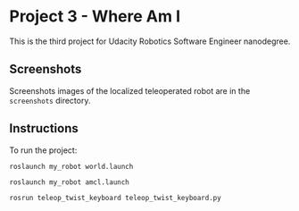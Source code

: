 #  Project 3 - Where Am I

This is the third project for Udacity Robotics Software Engineer nanodegree.

## Screenshots

Screenshots images of the localized teleoperated robot are in the `screenshots` directory.

## Instructions

To run the project:

```
roslaunch my_robot world.launch 

roslaunch my_robot amcl.launch

rosrun teleop_twist_keyboard teleop_twist_keyboard.py
```
